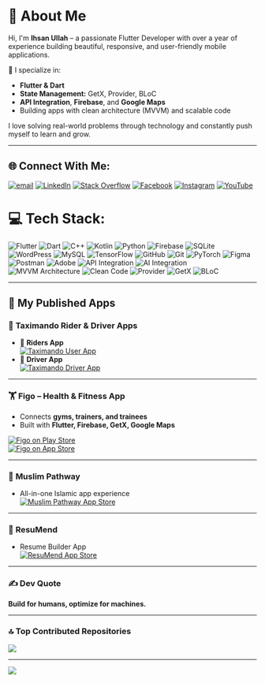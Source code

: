 # 💫 About Me
Hi, I'm **Ihsan Ullah** – a passionate Flutter Developer with over a year of experience building beautiful, responsive, and user-friendly mobile applications.

💼 I specialize in:
- **Flutter & Dart**
- **State Management:** GetX, Provider, BLoC  
- **API Integration**, **Firebase**, and **Google Maps**
- Building apps with clean architecture (MVVM) and scalable code

I love solving real-world problems through technology and constantly push myself to learn and grow.

---

## 🌐 Connect With Me:
[![email](https://img.shields.io/badge/Email-D14836?logo=gmail&logoColor=white)](mailto:ihsandk17@gmail.com) [![LinkedIn](https://img.shields.io/badge/LinkedIn-%230077B5.svg?logo=linkedin&logoColor=white)](https://linkedin.com/in/https://www.linkedin.com/in/ihsan-ullah-98b094294/) [![Stack Overflow](https://img.shields.io/badge/-Stackoverflow-FE7A16?logo=stack-overflow&logoColor=white)](https://stackoverflow.com/users/https://stackoverflow.com/users/20730743/ihsan-ullah) [![Facebook](https://img.shields.io/badge/Facebook-%231877F2.svg?logo=Facebook&logoColor=white)](https://facebook.com/https://web.facebook.com/ihsanullah.khan.7127) [![Instagram](https://img.shields.io/badge/Instagram-%23E4405F.svg?logo=Instagram&logoColor=white)](https://instagram.com/https://www.instagram.com/ihsanuk1/) [![YouTube](https://img.shields.io/badge/YouTube-%23FF0000.svg?logo=YouTube&logoColor=white)](https://youtube.com/@https://www.youtube.com/@ihsanuk1) 

# 💻 Tech Stack:
![Flutter](https://img.shields.io/badge/Flutter-%2302569B.svg?style=for-the-badge&logo=Flutter&logoColor=white) ![Dart](https://img.shields.io/badge/dart-%230175C2.svg?style=for-the-badge&logo=dart&logoColor=white) ![C++](https://img.shields.io/badge/c++-%2300599C.svg?style=for-the-badge&logo=c%2B%2B&logoColor=white) ![Kotlin](https://img.shields.io/badge/kotlin-%237F52FF.svg?style=for-the-badge&logo=kotlin&logoColor=white) ![Python](https://img.shields.io/badge/python-3670A0?style=for-the-badge&logo=python&logoColor=ffdd54) ![Firebase](https://img.shields.io/badge/firebase-%23039BE5.svg?style=for-the-badge&logo=firebase) ![SQLite](https://img.shields.io/badge/sqlite-%2307405e.svg?style=for-the-badge&logo=sqlite&logoColor=white) ![WordPress](https://img.shields.io/badge/WordPress-%23117AC9.svg?style=for-the-badge&logo=WordPress&logoColor=white) ![MySQL](https://img.shields.io/badge/mysql-4479A1.svg?style=for-the-badge&logo=mysql&logoColor=white) ![TensorFlow](https://img.shields.io/badge/TensorFlow-%23FF6F00.svg?style=for-the-badge&logo=TensorFlow&logoColor=white) ![GitHub](https://img.shields.io/badge/github-%23121011.svg?style=for-the-badge&logo=github&logoColor=white) ![Git](https://img.shields.io/badge/git-%23F05033.svg?style=for-the-badge&logo=git&logoColor=white) ![PyTorch](https://img.shields.io/badge/PyTorch-%23EE4C2C.svg?style=for-the-badge&logo=PyTorch&logoColor=white)  ![Figma](https://img.shields.io/badge/figma-%23F24E1E.svg?style=for-the-badge&logo=figma&logoColor=white) ![Postman](https://img.shields.io/badge/Postman-FF6C37?style=for-the-badge&logo=postman&logoColor=white) ![Adobe](https://img.shields.io/badge/adobe-%23FF0000.svg?style=for-the-badge&logo=adobe&logoColor=white) ![API Integration](https://img.shields.io/badge/API%20Integration-%23007ACC.svg?style=for-the-badge&logo=api&logoColor=white) ![AI Integration](https://img.shields.io/badge/AI%20Integration-%2300CED1.svg?style=for-the-badge&logo=openai&logoColor=white) ![MVVM Architecture](https://img.shields.io/badge/MVVM-%234285F4.svg?style=for-the-badge&logo=code&logoColor=white) ![Clean Code](https://img.shields.io/badge/Clean%20Code-%232C8EBB.svg?style=for-the-badge&logo=codefactor&logoColor=white) ![Provider](https://img.shields.io/badge/Provider-%236C3483.svg?style=for-the-badge&logo=flutter&logoColor=white) ![GetX](https://img.shields.io/badge/GetX-%23D32F2F.svg?style=for-the-badge&logo=flutter&logoColor=white) ![BLoC](https://img.shields.io/badge/BLoC-%23009688.svg?style=for-the-badge&logo=flutter&logoColor=white)

---

## 📱 My Published Apps

### 🚕 **Taximando Rider & Driver Apps**
- 🛵 **Riders App**  
  [![Taximando User App](https://img.shields.io/badge/Play_Store-Taximando_Rider-green?style=for-the-badge&logo=google-play&logoColor=white)](https://play.google.com/store/apps/details?id=com.taximandu.user)
- 🚗 **Driver App**  
  [![Taximando Driver App](https://img.shields.io/badge/Play_Store-Taximando_Driver-blue?style=for-the-badge&logo=google-play&logoColor=white)](https://play.google.com/store/apps/details?id=com.taximandu.driver)

---

### 🏋️ **Figo – Health & Fitness App**
- Connects **gyms, trainers, and trainees**
- Built with **Flutter, Firebase, GetX, Google Maps**

[![Figo on Play Store](https://img.shields.io/badge/Play_Store-Figo-orange?style=for-the-badge&logo=google-play&logoColor=white)](https://play.google.com/store/apps/details?id=com.figo.appfigo)  
[![Figo on App Store](https://img.shields.io/badge/App_Store-Figo-blue?style=for-the-badge&logo=apple&logoColor=white)](https://apps.apple.com/it/app/figo/id6480342672)

---

### 🕌 **Muslim Pathway**
- All-in-one Islamic app experience  
[![Muslim Pathway App Store](https://img.shields.io/badge/App_Store-Muslim_Pathway-purple?style=for-the-badge&logo=apple&logoColor=white)](https://apps.apple.com/us/app/muslimpathway/id977816375)

---

### 📝 **ResuMend**
- Resume Builder App  
[![ResuMend App Store](https://img.shields.io/badge/App_Store-ResuMend-black?style=for-the-badge&logo=apple&logoColor=white)](https://apps.apple.com/us/app/resumend/id987450975)

---

### ✍️ Dev Quote  
**Build for humans, optimize for machines.**

---

### 🔝 Top Contributed Repositories  
![](https://github-contributor-stats.vercel.app/api?username=Ihsandk17&limit=5&theme=dark&combine_all_yearly_contributions=true)

---

[![](https://visitcount.itsvg.in/api?id=Ihsandk17&icon=0&color=0)](https://visitcount.itsvg.in)

<!-- Designed with 💙 by Ihsan using GPRM (https://gprm.itsvg.in) -->
